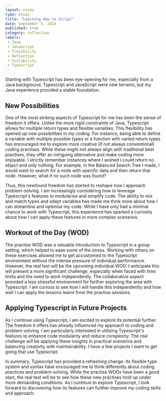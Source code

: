 ```yaml
---
layout: essay
type: essay
title: "Learning How to Script"
date: September 5, 2024
published: true
category: reflection
labels:
 - Java
 - JavaScript
 - Flexibility
 - Reflection
 - Scalability
 - Typescript
---
```


 Starting with Typescript has been eye-opening for me, especially from a Java background. Typescript and JavaScript were new terrains, but my Java experience provided a stable foundation.
  
## New Possibilities

 One of the most striking aspects of Typescript for me has been the sense of freedom it offers. Unlike the more rigid constraints of Java, Typescript allows for multiple return types and flexible variables. This flexibility has opened up new possibilities in my coding. For instance, being able to define a variable with multiple possible types or a function with varied return types has encouraged me to explore more creative (if not always conventional) coding practises. While these might not always align with traditional best practises, they offer an intriguing alternative and make coding more enjoyable. I strictly remember instances where I wished I could return no object and only nothing. For example, in the Balanced Search Tree I made, I would want to search for a node with specific data and then return that node. However, what if no such node was found?

 Thus, this newfound freedom has started to reshape how I approach problem-solving. I am increasingly considering how to leverage Typescript's features to modularise and simplify code. The ability to mix and match types and adapt variables has made me think more about how I can streamline and optimise my code. While I have only had a minimal chance to work with Typescript, this experience has sparked a curiosity about how I can apply these features in more complex scenarios.

## Workout of the Day (WOD)

 The practise WOD was a valuable introduction to Typescript in a group setting, which helped to ease some of the stress. Working with others on these exercises allowed me to get accustomed to the Typescript environment without the intense pressure of individual performance. However, the real test will be the upcoming individual WOD. I anticipate this will present a more significant challenge, especially when faced with time limits and the need to work independently. The collaborative aspect provided a less stressful environment for further exploring the area with Typescript. I am curious to see how I will handle this independently and how well I can apply the lessons learnt from the practise sessions.

## Applying Typescript in Future Projects

 As I continue using Typescript, I am excited to explore its potential further. The freedom it offers has already influenced my approach to coding and problem-solving. I am particularly interested in utilising Typescript's features to enhance code modularity and reduce complexity. The real challenge will be applying these insights in practical scenarios and balancing creativity with maintainability. I have a few projects I want to get going that use Typescript.

 In summary, Typescript has provided a refreshing change. Its flexible type system and syntax have encouraged me to think differently about coding practices and problem-solving. While the practise WODs have been a good start, the real test will be to see how these new practises hold up under more demanding conditions. As I continue to explore Typescript, I look forward to discovering how its features can further improve my coding skills and approach.
